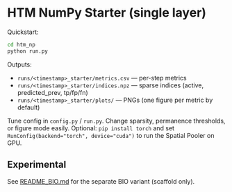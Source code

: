 
# HTM NumPy Starter (single layer)

Quickstart:
```bash
cd htm_np
python run.py
```

Outputs:
- `runs/<timestamp>_starter/metrics.csv` — per-step metrics
- `runs/<timestamp>_starter/indices.npz` — sparse indices (active, predicted_prev, tp/fp/fn)
- `runs/<timestamp>_starter/plots/` — PNGs (one figure per metric by default)

Tune config in `config.py` / `run.py`. Change sparsity, permanence thresholds, or figure mode easily.
Optional: `pip install torch` and set `RunConfig(backend="torch", device="cuda")` to run the Spatial Pooler on GPU.

## Experimental
See [README_BIO.md](README_BIO.md) for the separate BIO variant (scaffold only).
